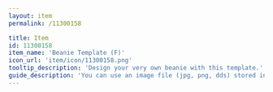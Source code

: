 ```yaml
---
layout: item
permalink: /11300158

title: Item
id: 11300158
item_name: 'Beanie Template (F)'
icon_url: 'item/icon/11300158.png'
tooltip_description: 'Design your very own beanie with this template.'
guide_description: 'You can use an image file (jpg, png, dds) stored in the MapleStory2\Custom\Equip folder.'
---
```


